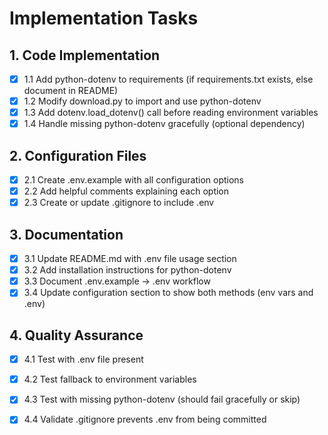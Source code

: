 # Implementation Tasks

## 1. Code Implementation
- [x] 1.1 Add python-dotenv to requirements (if requirements.txt exists, else document in README)
- [x] 1.2 Modify download.py to import and use python-dotenv
- [x] 1.3 Add dotenv.load_dotenv() call before reading environment variables
- [x] 1.4 Handle missing python-dotenv gracefully (optional dependency)

## 2. Configuration Files
- [x] 2.1 Create .env.example with all configuration options
- [x] 2.2 Add helpful comments explaining each option
- [x] 2.3 Create or update .gitignore to include .env

## 3. Documentation
- [x] 3.1 Update README.md with .env file usage section
- [x] 3.2 Add installation instructions for python-dotenv
- [x] 3.3 Document .env.example -> .env workflow
- [x] 3.4 Update configuration section to show both methods (env vars and .env)

## 4. Quality Assurance
- [x] 4.1 Test with .env file present
- [x] 4.2 Test fallback to environment variables
- [x] 4.3 Test with missing python-dotenv (should fail gracefully or skip)
- [x] 4.4 Validate .gitignore prevents .env from being committed

